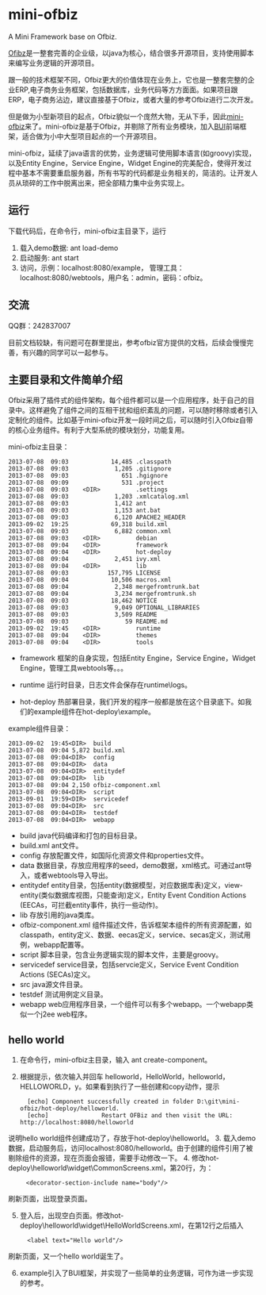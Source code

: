 mini-ofbiz
==========

A Mini Framework base on Ofbiz.

[Ofibz](http://ofbiz.apache.org/)是一整套完善的企业级，以java为核心，结合很多开源项目，支持使用脚本来编写业务逻辑的开源项目。

跟一般的技术框架不同，Ofbiz更大的价值体现在业务上，它也是一整套完整的企业ERP,电子商务业务框架，包括数据库，业务代码等方方面面。如果项目跟ERP，电子商务沾边，建议直接基于Ofbiz，或者大量的参考Ofbiz进行二次开发。

但是做为小型新项目的起点，Ofbiz貌似一个庞然大物，无从下手，因此[mini-ofbiz](https://github.com/yeshm/mini-ofbiz)来了。mini-ofbiz是基于Ofbiz，并剔除了所有业务模块，加入[BUI](http://www.builive.com/)前端框架，适合做为小中大型项目起点的一个开源项目。

mini-ofbiz，延续了java语言的优势，业务逻辑可使用脚本语言(如groovy)实现，以及Entity Engine，Service Engine，Widget Engine的完美配合，使得开发过程中基本不需要重启服务器，所有书写的代码都是业务相关的，简洁的。让开发人员从琐碎的工作中脱离出来，把全部精力集中业务实现上。

## 运行 ##
下载代码后，在命令行，mini-ofbiz主目录下，运行

1. 载入demo数据: ant load-demo
2. 启动服务: ant start
3. 访问，示例：localhost:8080/example， 管理工具：localhost:8080/webtools，用户名：admin，密码：ofbiz。

## 交流 ##

QQ群：242837007

目前文档较缺，有问题可在群里提出，参考ofbiz官方提供的文档，后续会慢慢完善，有兴趣的同学可以一起参与。

## 主要目录和文件简单介绍 ##
Ofbiz采用了插件式的组件架构，每个组件都可以是一个应用程序，处于自己的目录中。这样避免了组件之间的互相干扰和组织紊乱的问题，可以随时移除或者引入定制化的组件。比如基于mini-ofbiz开发一段时间之后，可以随时引入Ofbiz自带的核心业务组件。有利于大型系统的模块划分，功能复用。

mini-ofbiz主目录：

    2013-07-08  09:03            14,485 .classpath
    2013-07-08  09:03             1,205 .gitignore
    2013-07-08  09:03               651 .hgignore
    2013-07-08  09:09               531 .project
    2013-07-08  09:03    <DIR>          .settings
    2013-07-08  09:03             1,203 .xmlcatalog.xml
    2013-07-08  09:03             1,412 ant
    2013-07-08  09:03             1,153 ant.bat
    2013-07-08  09:03             6,120 APACHE2_HEADER
    2013-09-02  19:25            69,318 build.xml
    2013-07-08  09:03             6,882 common.xml
    2013-07-08  09:03    <DIR>          debian
    2013-07-08  09:04    <DIR>          framework
    2013-07-08  09:04    <DIR>          hot-deploy
    2013-07-08  09:04             2,451 ivy.xml
    2013-07-08  09:04    <DIR>          lib
    2013-07-08  09:03           157,795 LICENSE
    2013-07-08  09:04            10,506 macros.xml
    2013-07-08  09:04             2,348 mergefromtrunk.bat
    2013-07-08  09:04             3,234 mergefromtrunk.sh
    2013-07-08  09:03            18,462 NOTICE
    2013-07-08  09:03             9,049 OPTIONAL_LIBRARIES
    2013-07-08  09:03             3,509 README
    2013-07-08  09:03                59 README.md
    2013-09-02  19:45    <DIR>          runtime
    2013-07-08  09:04    <DIR>          themes
    2013-07-08  09:04    <DIR>          tools


- framework 框架的自身实现，包括Entity Engine，Service Engine，Widget Engine，管理工具webtools等。。。

- runtime 运行时目录，日志文件会保存在runtime\logs。

- hot-deploy 热部署目录，我们开发的程序一般都是放在这个目录底下。如我们的example组件在hot-deploy\example。

example组件目录：

    2013-09-02  19:45<DIR>  build
    2013-07-08  09:04 5,872 build.xml
    2013-07-08  09:04<DIR>  config
    2013-07-08  09:04<DIR>  data
    2013-07-08  09:04<DIR>  entitydef
    2013-07-08  09:04<DIR>  lib
    2013-07-08  09:04 2,150 ofbiz-component.xml
    2013-07-08  09:04<DIR>  script
    2013-09-01  19:59<DIR>  servicedef
    2013-07-08  09:04<DIR>  src
    2013-07-08  09:04<DIR>  testdef
    2013-07-08  09:04<DIR>  webapp

- build java代码编译和打包的目标目录。
- build.xml ant文件。
- config 存放配置文件，如国际化资源文件和properties文件。
- data 数据目录，存放应用程序的seed，demo数据，xml格式。可通过ant导入，或者webtools导入导出。
- entitydef entity目录，包括entity(数据模型，对应数据库表)定义，view-entity(类似数据库视图，只能查询)定义，Entity Event Condition Actions (EECAs，可拦截entity事件，执行一些动作)。
- lib 存放引用的java类库。
- ofbiz-component.xml 组件描述文件，告诉框架本组件的所有资源配置，如classpath，entity定义、数据、eecas定义，service、secas定义，测试用例，webapp配置等。
- script 脚本目录，包含业务逻辑实现的脚本文件，主要是groovy。
- servicedef service目录，包括servcie定义，Service Event Condition Actions (SECAs)定义。
- src java源文件目录。
- testdef 测试用例定义目录。
- webapp web应用程序目录，一个组件可以有多个webapp。一个webapp类似一个j2ee web程序。

## hello world ##
1. 在命令行，mini-ofbiz主目录，输入 ant create-component。
2. 根据提示，依次输入并回车 helloworld，HelloWorld，helloworld，HELLOWORLD，y。如果看到执行了一些创建和copy动作，提示

         [echo] Component successfully created in folder D:\git\mini-ofbiz/hot-deploy/helloworld.
         [echo]               Restart OFBiz and then visit the URL: http://localhost:8080/helloworld
说明hello world组件创建成功了，存放于hot-deploy\helloworld。
3. 载入demo数据，启动服务后，访问localhost:8080/helloworld。由于创建的组件引用了被剔除组件的资源，现在页面会报错，需要手动修改一下。
4. 修改hot-deploy\helloworld\widget\CommonScreens.xml，第20行，为：

         <decorator-section-include name="body"/>
刷新页面，出现登录页面。

5. 登入后，出现空白页面。修改hot-deploy\helloworld\widget\HelloWorldScreens.xml，在第12行之后插入

         <label text="Hello world"/>
刷新页面，又一个hello world诞生了。

6. example引入了BUI框架，并实现了一些简单的业务逻辑，可作为进一步实现的参考。


